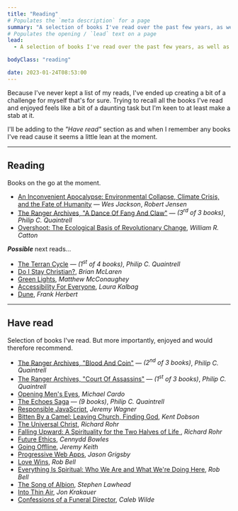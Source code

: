 ```yaml
---
title: "Reading"
# Populates the `meta description` for a page
summary: "A selection of books I've read over the past few years, as well as some books I've currently got on the go."
# Populates the opening / `lead` text on a page
lead:
  - A selection of books I've read over the past few years, as well as some books I've currently got on the go.

bodyClass: "reading"

date: 2023-01-24T08:53:00
---
```


Because I've never kept a list of my reads, I've ended up creating a bit of a challenge for myself that's for sure. Trying to recall all the books I've read and enjoyed feels like a bit of a daunting task but I'm keen to at least make a stab at it.

I'll be adding to the *"Have read"* section as and when I remember any books I've read cause it seems a little lean at the moment.

---

## Reading

Books on the go at the moment.

* [An Inconvenient Apocalypse: Environmental Collapse, Climate Crisis, and the Fate of Humanity](https://robertwjensen.org/books/an-inconvenient-apocalypse/) &mdash; *Wes Jackson*, *Robert Jensen*
* [The Ranger Archives, "A Dance Of Fang And Claw"](https://www.philipcquaintrell.com/adanceoffangandclaw) &mdash; *(3<sup>rd</sup> of 3 books)*, *Philip C. Quaintrell*
* [Overshoot: The Ecological Basis of Revolutionary Change](https://www.goodreads.com/en/book/show/319810.Overshoot), *William R. Catton*

***Possible*** next reads&hellip;

* [The Terran Cycle](https://www.philipcquaintrell.com/books) &mdash; *(1<sup>st</sup> of 4 books)*, *Philip C. Quaintrell*
* [Do I Stay Christian?](https://read.macmillan.com/lp/do-i-stay-christian/), *Brian McLaren*
* [Green Lights](https://greenlights.com/), *Matthew McConaughey*
* [Accessibility For Everyone](https://abookapart.com/products/accessibility-for-everyone), *Laura Kalbag*
* [Dune](https://www.goodreads.com/book/show/44767458-dune), *Frank Herbert*

---

## Have read

Selection of books I've read. But more importantly, enjoyed and would therefore recommend.

* [The Ranger Archives, "Blood And Coin"](https://www.philipcquaintrell.com/copy-of-court-of-assassins) &mdash; *(2<sup>nd</sup> of 3 books)*, *Philip C. Quaintrell*
* [The Ranger Archives, "Court Of Assassins"](https://www.philipcquaintrell.com/copy-of-a-clash-of-fates) &mdash; *(1<sup>st</sup> of 3 books)*, *Philip C. Quaintrell*
* [Opening Men's Eyes](https://www.goodreads.com/book/show/10105541-opening-men-s-eyes), *Michael Cardo*
* [The Echoes Saga](https://www.philipcquaintrell.com/books) &mdash; *(9 books)*, *Philip C. Quaintrell*
* [Responsible JavaScript](https://abookapart.com/products/responsible-javascript), *Jeremy Wagner*
* [Bitten By a Camel: Leaving Church, Finding God](https://www.goodreads.com/en/book/show/34763102-bitten-by-a-camel), *Kent Dobson*
* [The Universal Christ](https://universalchrist.cac.org/), *Richard Rohr*
* [Falling Upward: A Spirituality for the Two Halves of Life ](https://www.goodreads.com/en/book/show/9963483-falling-upward), *Richard Rohr*
* [Future Ethics](https://nownext.studio/future-ethics), *Cennydd Bowles*
* [Going Offline](https://abookapart.com/products/going-offline), *Jeremy Keith*
* [Progressive Web Apps](https://abookapart.com/products/progressive-web-apps), *Jason Grigsby*
* [Love Wins](https://robbell.com/book/love-wins/), *Rob Bell*
* [Everything Is Spiritual: Who We Are and What We're Doing Here](https://robbell.com/book/everything-is-spiritual/), *Rob Bell*
* [The Song of Albion](https://www.stephenlawhead.com/the-song-of-albion), *Stephen Lawhead*
* [Into Thin Air](https://www.jonkrakauer.com/books/into-thin-air-tr), *Jon Krakauer*
* [Confessions of a Funeral Director](https://www.calebwilde.com/book/), *Caleb Wilde*
